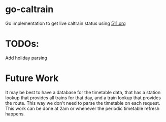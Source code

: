 # go-caltrain

Go implementation to get live caltrain status using [511.org](https://511.org/)

# TODOs:
Add holiday parsing 

# Future Work
It may be best to have a database for the timetable data, that has a station lookup that provides all trains for that day, and a train lookup that provides the route. This way we don't need to parse the timetable on each request. This work can be done at 2am or whenever the periodic timetable refresh happens.

